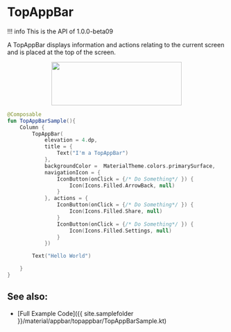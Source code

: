 # TopAppBar

!!! info
    This is the API of 1.0.0-beta09


A TopAppBar displays information and actions relating to the current screen and is placed at the top of the screen.

<p align="center">
  <img src ="{{ site.images }}/material/topappbar/topappbar.png"  height=100 width=300/>
</p>

```kotlin
@Composable
fun TopAppBarSample(){
    Column {
        TopAppBar(
            elevation = 4.dp,
            title = {
                Text("I'm a TopAppBar")
            },
            backgroundColor =  MaterialTheme.colors.primarySurface,
            navigationIcon = {
                IconButton(onClick = {/* Do Something*/ }) {
                    Icon(Icons.Filled.ArrowBack, null)
                }
            }, actions = {
                IconButton(onClick = {/* Do Something*/ }) {
                    Icon(Icons.Filled.Share, null)
                }
                IconButton(onClick = {/* Do Something*/ }) {
                    Icon(Icons.Filled.Settings, null)
                }
            })

        Text("Hello World")

    }
}
```

## See also:
* [Full Example Code]({{ site.samplefolder }}/material/appbar/topappbar/TopAppBarSample.kt)
